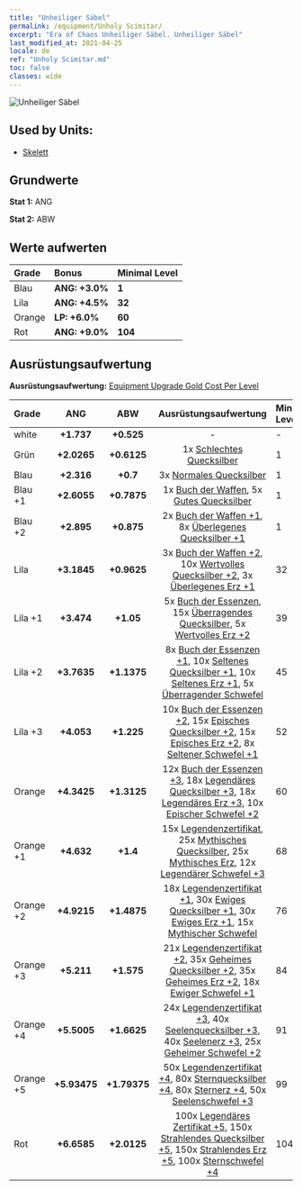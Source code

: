 ```yaml
---
title: "Unheiliger Säbel"
permalink: /equipment/Unholy Scimitar/
excerpt: "Era of Chaos Unheiliger Säbel. Unheiliger Säbel"
last_modified_at: 2021-04-25
locale: de
ref: "Unholy Scimitar.md"
toc: false
classes: wide
---
```


  ![Unheiliger Säbel](/images/e/e_3011.png)

## Used by Units:

* [Skelett](/de/units/Skeleton/) 


## Grundwerte
 **Stat 1:** ANG

 **Stat 2:** ABW

## Werte aufwerten

  |     Grade    |   Bonus | Minimal Level | 
  |:-------------|:--------|:--------------| 
  | Blau | **ANG: +3.0%** | **1** | 
  | Lila | **ANG: +4.5%** | **32** | 
  | Orange | **LP: +6.0%** | **60** | 
  | Rot | **ANG: +9.0%** | **104** | 


## Ausrüstungsaufwertung
 **Ausrüstungsaufwertung:** [Equipment Upgrade Gold Cost Per Level](/equipment/EquipmentUpgradeCostPerLevel/) 

  |          Grade      | ANG | ABW | Ausrüstungsaufwertung | Minimal Level |
  |:--------------------|:---------:|:---------:|:----------------:|:--------------|
  | white | **+1.737** | **+0.525** | - | - |
  | Grün | **+2.0265** | **+0.6125** | 1x [Schlechtes Quecksilber](/ItemsDE/mat_2/) | 1 |
  | Blau | **+2.316** | **+0.7** | 3x [Normales Quecksilber](/ItemsDE/mat_8/) | 1 |
  | Blau +1 | **+2.6055** | **+0.7875** | 1x [Buch der Waffen](/ItemsDE/mat_18/), 5x [Gutes Quecksilber](/ItemsDE/mat_14/) | 1 |
  | Blau +2 | **+2.895** | **+0.875** | 2x [Buch der Waffen +1](/ItemsDE/mat_25/), 8x [Überlegenes Quecksilber +1](/ItemsDE/mat_21/) | 1 |
  | Lila | **+3.1845** | **+0.9625** | 3x [Buch der Waffen +2](/ItemsDE/mat_32/), 10x [Wertvolles Quecksilber +2](/ItemsDE/mat_28/), 3x [Überlegenes Erz +1](/ItemsDE/mat_19/) | 32 |
  | Lila +1 | **+3.474** | **+1.05** | 5x [Buch der Essenzen](/ItemsDE/mat_39/), 15x [Überragendes Quecksilber](/ItemsDE/mat_35/), 5x [Wertvolles Erz +2](/ItemsDE/mat_26/) | 39 |
  | Lila +2 | **+3.7635** | **+1.1375** | 8x [Buch der Essenzen +1](/ItemsDE/mat_46/), 10x [Seltenes Quecksilber +1](/ItemsDE/mat_42/), 10x [Seltenes Erz +1](/ItemsDE/mat_40/), 5x [Überragender Schwefel](/ItemsDE/mat_36/) | 45 |
  | Lila +3 | **+4.053** | **+1.225** | 10x [Buch der Essenzen +2](/ItemsDE/mat_53/), 15x [Episches Quecksilber +2](/ItemsDE/mat_49/), 15x [Episches Erz +2](/ItemsDE/mat_47/), 8x [Seltener Schwefel +1](/ItemsDE/mat_43/) | 52 |
  | Orange | **+4.3425** | **+1.3125** | 12x [Buch der Essenzen +3](/ItemsDE/mat_60/), 18x [Legendäres Quecksilber +3](/ItemsDE/mat_56/), 18x [Legendäres Erz +3](/ItemsDE/mat_54/), 10x [Epischer Schwefel +2](/ItemsDE/mat_50/) | 60 |
  | Orange +1 | **+4.632** | **+1.4** | 15x [Legendenzertifikat](/ItemsDE/mat_67/), 25x [Mythisches Quecksilber](/ItemsDE/mat_63/), 25x [Mythisches Erz](/ItemsDE/mat_61/), 12x [Legendärer Schwefel +3](/ItemsDE/mat_57/) | 68 |
  | Orange +2 | **+4.9215** | **+1.4875** | 18x [Legendenzertifikat +1](/ItemsDE/mat_74/), 30x [Ewiges Quecksilber +1](/ItemsDE/mat_70/), 30x [Ewiges Erz +1](/ItemsDE/mat_68/), 15x [Mythischer Schwefel](/ItemsDE/mat_64/) | 76 |
  | Orange +3 | **+5.211** | **+1.575** | 21x [Legendenzertifikat +2](/ItemsDE/mat_81/), 35x [Geheimes Quecksilber +2](/ItemsDE/mat_77/), 35x [Geheimes Erz +2](/ItemsDE/mat_75/), 18x [Ewiger Schwefel +1](/ItemsDE/mat_71/) | 84 |
  | Orange +4 | **+5.5005** | **+1.6625** | 24x [Legendenzertifikat +3](/ItemsDE/mat_88/), 40x [Seelenquecksilber +3](/ItemsDE/mat_84/), 40x [Seelenerz +3](/ItemsDE/mat_82/), 25x [Geheimer Schwefel +2](/ItemsDE/mat_78/) | 91 |
  | Orange +5 | **+5.93475** | **+1.79375** | 50x [Legendenzertifikat +4](/ItemsDE/mat_95/), 80x [Sternquecksilber +4](/ItemsDE/mat_91/), 80x [Sternerz +4](/ItemsDE/mat_89/), 50x [Seelenschwefel +3](/ItemsDE/mat_85/) | 99 |
  | Rot | **+6.6585** | **+2.0125** | 100x [Legendäres Zertifikat +5](/ItemsDE/mat_102/), 150x [Strahlendes Quecksilber +5](/ItemsDE/mat_98/), 150x [Strahlendes Erz +5](/ItemsDE/mat_96/), 100x [Sternschwefel +4](/ItemsDE/mat_92/) | 104 |


